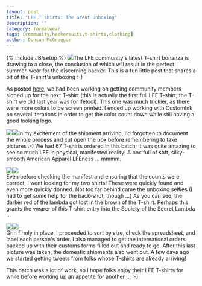 ```yaml
---
layout: post
title: "LFE T shirts: The Great Unboxing"
description: ""
category: formalwear
tags: [community,hackersuits,t-shirts,clothing]
author: Duncan McGreggor
---
```

{% include JB/setup %}
<a href="/assets/images/posts/t-shirt2-unbox-1.jpg"><img class="right thumb" src="/assets/images/posts/t-shirt2-unbox-1.jpg" /></a>The LFE community's latest T-shirt bonanza is drawing to a close, the conclusion of which will result in the perfect summer-wear for the discerning hacker. This is a fun little post that shares a bit of the T-shirt's unboxing :-)

As posted <a href="/formalwear/2015/03/20/1256-new-lfe-t-shirt/">here</a>,
we had been working on getting community members signed up for the next T-shirt
(this is actually the first full LFE T-shirt; the T-shirt we did last year was
for lfetool). This one was much trickier, as there were more colors to be
screen printed. I ended up working with CustomInk on several iterations in order
to get the color count down while still having a good looking logo.

<a href="/assets/images/posts/t-shirt2-unbox-2.jpg"><img class="left tiny" src="/assets/images/posts/t-shirt2-unbox-2.jpg" /></a><a href="/assets/images/posts/t-shirt2-unbox-3.jpg"><img class="right tiny" src="/assets/images/posts/t-shirt2-unbox-3.jpg" /></a>In
my excitement of the shipment arriving, I'd forgotten to
document the whole process and cut open the box before remembering to take
pictures :-) We had 67 T-shirts ordered in this batch; it was quite amazing to
see so much LFE in physical, manifested reality! A box full of soft,
silky-smooth American Apparel LFEness ... mmmm.

<a href="/assets/images/posts/t-shirt2-unbox-4.jpg"><img class="left thumb" src="/assets/images/posts/t-shirt2-unbox-4.jpg" /></a><a href="/assets/images/posts/t-shirt2-unbox-5.jpg"><img class="right thumb" src="/assets/images/posts/t-shirt2-unbox-5.jpg" /></a><br />Even
before checking the manifest and ensuring that the counts were correct, I went
looking for my two shirts! These were quickly found and even more quickly
donned. Not too far behind came the unboxing selfies (I had to get some help
for the back-shot, though ...) As you can see, the darker red of the lambda got
lost in the brown of the T-shirt. Perhaps this grants the wearer of this
T-shirt entry into the Society of the Secret Lambda ...

<a href="/assets/images/posts/t-shirt2-unbox-6.jpg"><img class="left thumb" src="/assets/images/posts/t-shirt2-unbox-6.jpg" /></a><a href="/assets/images/posts/t-shirt2-unbox-7.jpg"><img class="right thumb" src="/assets/images/posts/t-shirt2-unbox-7.jpg" /></a><br />Grin
firmly in place, I proceeded to sort by size, check the spreadsheet, and label
each person's order. I also managed to get the international orders packed up
with their customs forms filled out and ready to go. After this last picture
was taken, the domestic shipments also went out. A few days ago we started
getting tweets from folks whose T-shirts are already arriving!

This batch was a lot of work, so I hope folks enjoy their LFE T-shirts for
while before working up an appetite for another ... :-)
